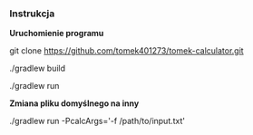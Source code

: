 <h3><b>Instrukcja</b></h3>
 
<b>Uruchomienie programu</b> 

git clone https://github.com/tomek401273/tomek-calculator.git

./gradlew build

./gradlew run

<b>Zmiana pliku domyślnego na inny</b>

./gradlew run -PcalcArgs='-f /path/to/input.txt'
